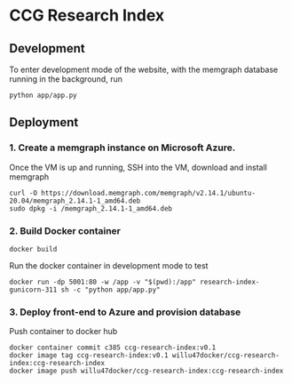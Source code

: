 # CCG Research Index

## Development

To enter development mode of the website, with the memgraph database running in the background, run

    python app/app.py

## Deployment

### 1. Create a memgraph instance on Microsoft Azure.

Once the VM is up and running, SSH into the VM, download and install memgraph

    curl -O https://download.memgraph.com/memgraph/v2.14.1/ubuntu-20.04/memgraph_2.14.1-1_amd64.deb
    sudo dpkg -i /memgraph_2.14.1-1_amd64.deb

### 2. Build Docker container

    docker build

Run the docker container in development mode to test

    docker run -dp 5001:80 -w /app -v "$(pwd):/app" research-index-gunicorn-311 sh -c "python app/app.py"

### 3. Deploy front-end to Azure and provision database

Push container to docker hub

    docker container commit c385 ccg-research-index:v0.1
    docker image tag ccg-research-index:v0.1 willu47docker/ccg-research-index:ccg-research-index
    docker image push willu47docker/ccg-research-index:ccg-research-index
